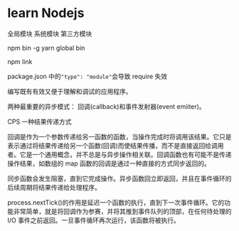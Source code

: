 # learn Nodejs

全局模块
系统模块
第三方模块

npm bin -g
yarn global bin

npm link

package.json 中的`"type": "module"`会导致 require 失效

编写既有有效又便于理解和调试的应用程序。

两种最重要的异步模式：
回调(callback)和事件发射器(event emiiter)。

CPS 一种结果传递方式

回调是作为一个参数传递给另一函数的函数，当操作完成时将调用该结果。它只是表示通过将结果传递给另一个函数(回调)而使结果传播，而不是直接返回给调用者。它是一个通用概念，并不总是与异步操作相关联。回调函数也有可能不是传递操作结果，如数组的 map 函数的回调是通过一种直接的方式同步返回的。

同步函数会发生阻塞，直到它完成操作。异步函数回立即返回，并且在事件循环的后续周期将结果传递给处理程序。

process.nextTick()的作用是延迟一个函数的执行，直到下一次事件循环。它的功能非常简单，就是将回调作为参赛，并将其推到事件队列的顶部，在任何待处理的 I/O 事件之前返回。一旦事件循环再次运行，该函数将被执行。
